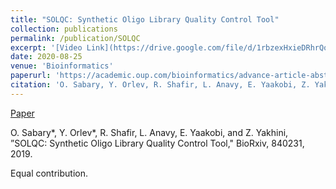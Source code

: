 ```yaml
---
title: "SOLQC: Synthetic Oligo Library Quality Control Tool"
collection: publications
permalink: /publication/SOLQC
excerpt: '[Video Link](https://drive.google.com/file/d/1rbzexHxieDRhrQo-moc1-rw__EpWVA8w/view?usp=sharing)'
date: 2020-08-25
venue: 'Bioinformatics'
paperurl: 'https://academic.oup.com/bioinformatics/advance-article-abstract/doi/10.1093/bioinformatics/btaa740/5896982'
citation: 'O. Sabary, Y. Orlev, R. Shafir, L. Anavy, E. Yaakobi, Z. Yakhini, SOLQC: Synthetic Oligo Library Quality Control tool, Bioinformatics, , btaa740, https://doi.org/10.1093/bioinformatics/btaa740'
---
```


[Paper](https://omersabary.com/files/SOLQC.pdf)

O. Sabary*, Y. Orlev*, R. Shafir, L. Anavy, E. Yaakobi, and Z. Yakhini, ”SOLQC: Synthetic Oligo
Library Quality Control Tool," BioRxiv, 840231, 2019.

Equal contribution. 

